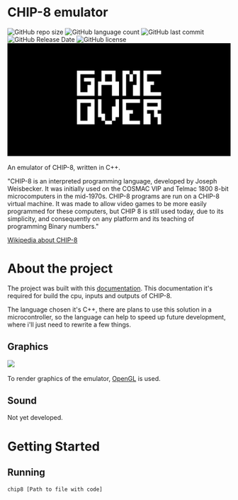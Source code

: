 # CHIP-8 emulator
![GitHub repo size](https://img.shields.io/github/repo-size/danielcreeklear/chip8_emulator?style=for-the-badge)
![GitHub language count](https://img.shields.io/github/languages/count/danielcreeklear/chip8_emulator?style=for-the-badge)
![GitHub last commit](https://img.shields.io/github/last-commit/danielcreeklear/chip8_emulator?style=for-the-badge)
![GitHub Release Date](https://img.shields.io/github/release-date/danielcreeklear/chip8_emulator?style=for-the-badge)
![GitHub license](https://img.shields.io/github/license/danielcreeklear/chip8_emulator?style=for-the-badge)
<img src="./img/chip8_gameover.png"/>
<p>An emulator of CHIP-8, written in C++.</p>
<p>"CHIP-8 is an interpreted programming language, developed by Joseph Weisbecker. It was initially used on the COSMAC VIP and Telmac 1800 8-bit microcomputers in the mid-1970s. CHIP-8 programs are run on a CHIP-8 virtual machine. It was made to allow video games to be more easily programmed for these computers, but CHIP 8 is still used today, due to its simplicity, and consequently on any platform and its teaching of programming Binary numbers."</p>
<p><a href="https://en.wikipedia.org/wiki/CHIP-8" target="_blank">Wikipedia about CHIP-8</a></p>

# About the project
<p>The project was built with this <a href="http://devernay.free.fr/hacks/chip8/C8TECH10.HTM" target="_blank">documentation</a>.
This documentation it's required for build the cpu, inputs and outputs of CHIP-8.</p>
<p>The language chosen it's C++, there are plans to use this solution in a microcontroller, so
the language can help to speed up future development, where i'll just need to rewrite a few things.</p>

## Graphics
<img src="https://www.opengl.org/img/opengl_logo.jpg"/>
<p>To render graphics of the emulator, <a href="" target="_blank">OpenGL</a> is used.</p>

## Sound
<p>Not yet developed.</p>

# Getting Started

## Running
```
chip8 [Path to file with code]
```
